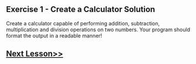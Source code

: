 ## Exercise 1 - Create a Calculator Solution
Create a calculator capable of performing addition, subtraction, multiplication and division operations on two numbers. Your program should format the output in a readable manner!

## [Next Lesson>>](https://google.com)